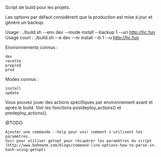 Script de build pour les projets.

Les options par défaut considèrent que la production est mise à jour et génère un backup.

Usage : ./build.sh --env dev --mode install --backup 1 --uri http://hc.fun
Usage court : ./build.sh --e dev --m install --b 1 --u http://hc.fun

Environnements connus :

    dev
    recette
    preprod
    prod

Modes connus :

    install
    update

Vous pouvez jouer des actions spécifiques par environnement avant et après le build. Voir les fonctions postdeploy_actions() et predeploy_actions().

@TODO:

    Ajouter une commande --help pour voir comment s'utilisent les paramètres.
    Voir pour utiliser getopt pour récupérer les paramètres du script (http://www.bahmanm.com/blogs/command-line-options-how-to-parse-in-bash-using-getopt)
